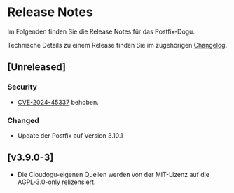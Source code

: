 # Release Notes

Im Folgenden finden Sie die Release Notes für das Postfix-Dogu.

Technische Details zu einem Release finden Sie im zugehörigen [Changelog](https://docs.cloudogu.com/de/docs/dogus/postfix/CHANGELOG/).

## [Unreleased]
### Security
- [CVE-2024-45337](https://avd.aquasec.com/nvd/2024/cve-2024-45337/) behoben.
### Changed
- Update der Postfix auf Version 3.10.1

## [v3.9.0-3]
- Die Cloudogu-eigenen Quellen werden von der MIT-Lizenz auf die AGPL-3.0-only relizensiert.
